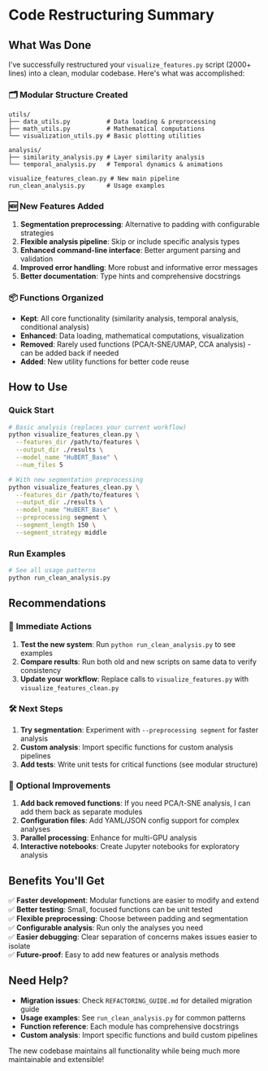 # Code Restructuring Summary

## What Was Done

I've successfully restructured your `visualize_features.py` script (2000+ lines) into a clean, modular codebase. Here's what was accomplished:

### 🗂️ **Modular Structure Created**
```
utils/
├── data_utils.py          # Data loading & preprocessing  
├── math_utils.py          # Mathematical computations
└── visualization_utils.py # Basic plotting utilities

analysis/
├── similarity_analysis.py # Layer similarity analysis
└── temporal_analysis.py   # Temporal dynamics & animations

visualize_features_clean.py # New main pipeline
run_clean_analysis.py      # Usage examples
```

### 🆕 **New Features Added**
1. **Segmentation preprocessing**: Alternative to padding with configurable strategies
2. **Flexible analysis pipeline**: Skip or include specific analysis types
3. **Enhanced command-line interface**: Better argument parsing and validation
4. **Improved error handling**: More robust and informative error messages
5. **Better documentation**: Type hints and comprehensive docstrings

### 📦 **Functions Organized**
- **Kept**: All core functionality (similarity analysis, temporal analysis, conditional analysis)
- **Enhanced**: Data loading, mathematical computations, visualization
- **Removed**: Rarely used functions (PCA/t-SNE/UMAP, CCA analysis) - can be added back if needed
- **Added**: New utility functions for better code reuse

## How to Use

### **Quick Start**
```bash
# Basic analysis (replaces your current workflow)
python visualize_features_clean.py \
  --features_dir /path/to/features \
  --output_dir ./results \
  --model_name "HuBERT_Base" \
  --num_files 5

# With new segmentation preprocessing
python visualize_features_clean.py \
  --features_dir /path/to/features \
  --output_dir ./results \
  --model_name "HuBERT_Base" \
  --preprocessing segment \
  --segment_length 150 \
  --segment_strategy middle
```

### **Run Examples**
```bash
# See all usage patterns
python run_clean_analysis.py
```

## Recommendations

### 🚀 **Immediate Actions**
1. **Test the new system**: Run `python run_clean_analysis.py` to see examples
2. **Compare results**: Run both old and new scripts on same data to verify consistency  
3. **Update your workflow**: Replace calls to `visualize_features.py` with `visualize_features_clean.py`

### 🛠️ **Next Steps** 
1. **Try segmentation**: Experiment with `--preprocessing segment` for faster analysis
2. **Custom analysis**: Import specific functions for custom analysis pipelines
3. **Add tests**: Write unit tests for critical functions (see modular structure)

### 📝 **Optional Improvements**
1. **Add back removed functions**: If you need PCA/t-SNE analysis, I can add them back as separate modules
2. **Configuration files**: Add YAML/JSON config support for complex analyses
3. **Parallel processing**: Enhance for multi-GPU analysis
4. **Interactive notebooks**: Create Jupyter notebooks for exploratory analysis

## Benefits You'll Get

✅ **Faster development**: Modular functions are easier to modify and extend  
✅ **Better testing**: Small, focused functions can be unit tested  
✅ **Flexible preprocessing**: Choose between padding and segmentation  
✅ **Configurable analysis**: Run only the analyses you need  
✅ **Easier debugging**: Clear separation of concerns makes issues easier to isolate  
✅ **Future-proof**: Easy to add new features or analysis methods  

## Need Help?

- **Migration issues**: Check `REFACTORING_GUIDE.md` for detailed migration guide
- **Usage examples**: See `run_clean_analysis.py` for common patterns  
- **Function reference**: Each module has comprehensive docstrings
- **Custom analysis**: Import specific functions and build custom pipelines

The new codebase maintains all functionality while being much more maintainable and extensible! 